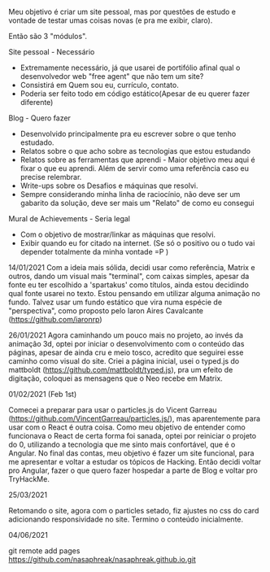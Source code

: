 Meu objetivo é criar um site pessoal, mas por questões de estudo e vontade de testar umas coisas novas (e pra me exibir, claro).

Então são 3 "módulos".

Site pessoal - Necessário
- Extremamente necessário, já que usarei de portifólio afinal qual o desenvolvedor web "free agent" que não tem um site?
- Consistirá em Quem sou eu, currículo, contato.
- Poderia ser feito todo em código estático(Apesar de eu querer fazer diferente)

Blog - Quero fazer
- Desenvolvido principalmente pra eu escrever sobre o que tenho estudado.
- Relatos sobre o que acho sobre as tecnologias que estou estudando
- Relatos sobre as ferramentas que aprendi - Maior objetivo meu aqui é fixar o que eu aprendi. Além de servir como uma referência caso eu precise relembrar.
- Write-ups sobre os Desafios e máquinas que resolvi. 
- Sempre considerando minha linha de raciocínio, não deve ser um gabarito da solução, deve ser mais um "Relato" de como eu consegui

Mural de Achievements - Seria legal
- Com o objetivo de mostrar/linkar as máquinas que resolvi.
- Exibir quando eu for citado na internet. (Se só o positivo ou o tudo vai depender totalmente da minha vontade =P )


14/01/2021
Com a ideia mais sólida, decidi usar como referência, Matrix e outros, dando um visual mais "terminal", com caixas simples, apesar da fonte eu ter escolhido a 'spartakus' como títulos, ainda estou decidindo qual fonte usarei no texto.
Estou pensando em utilizar alguma animação no fundo.
Talvez usar um fundo estático que vira numa espécie de "perspectiva", como proposto pelo Iaron Aires Cavalcante (https://github.com/iaronrp)

26/01/2021
Agora caminhando um pouco mais no projeto, ao invés da animação 3d, optei por iniciar o desenvolvimento com o conteúdo das páginas, apesar de ainda cru e meio tosco, acredito que seguirei esse caminho como visual do site.
Criei a página inicial, usei o typed.js do mattboldt (https://github.com/mattboldt/typed.js), pra um efeito de digitação, coloquei as mensagens que o Neo recebe em Matrix.

01/02/2021 (Feb 1st)

Comecei a preparar para usar o particles.js do Vicent Garreau (https://github.com/VincentGarreau/particles.js/), mas aparentemente para usar com o React é outra coisa.
Como meu objetivo de entender como funcionava o React de certa forma foi sanada, optei por reiniciar o projeto do 0, utilizando a tecnologia que me sinto mais confortável, que é o Angular. 
No final das contas, meu objetivo é fazer um site funcional, para me apresentar e voltar a estudar os tópicos de Hacking. Então decidi voltar pro Angular, fazer o que quero fazer hospedar a parte de Blog e voltar pro TryHackMe.

25/03/2021

Retomando o site, agora com o particles setado, fiz ajustes no css do card adicionando responsividade no site. Termino o conteúdo inicialmente. 


04/06/2021

git remote add pages https://github.com/nasaphreak/nasaphreak.github.io.git
